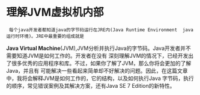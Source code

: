 # 理解JVM虚拟机内部
     每个java开发者都知道java的字节码运行在JRE内(Java Runtime Environment  java运行时环境)。JRE中最重要的组成就是
 **Java Virtual Machine**(JVM),JVM分析并执行Java的字节码。Java开发者并不需要知道JVM是如何工作的。开发者在没有
 深刻理解JVM的情况下，已经开发出了很多优秀的应用程序和库。不过，如果你了解了JVM，那么你将会更加的了解Java，并且有
 可能解决一些看起来简单却不好解决的问题。因此，在这篇文章中，我将会解释JVM是如何工作的，它的结构，以及如何执行Java
 字节码，执行的顺序，常见错误案例及其解决方案，还有Java SE 7 Edition的新特性。
          
